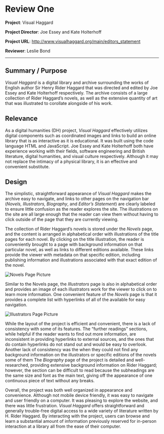# Review One

**Project**: Visual Haggard

**Project Director**: Joe Essey and Kate Holterhoff

**Project URL**: http://www.visualhaggard.org/main/editors_statement

**Reviewer**: Leslie Bond

___


## Summary / Purpose
*Visual Haggard* is a digital library and archive surrounding the works of English author Sir Henry Rider Haggard that was directed and edited by Joe Essey and Kate Holterhoff respectively. The archive consists of a large collection of Rider Haggard’s novels, as well as the extensive quantity of art that was illustrated to corollate alongside of his work. 


## Relevance 
As a digital humanities (DH) project, *Visual Haggard* effectively utilizes digital components such as coordinated images and links to build an online library that is as interactive as it is educational. It was built using the code language HTML and JavaScript. Joe Essey and Kate Holterhoff both have experience working with their fields, software engineering and British literature, digital humanities, and visual culture respectively. Although it may not replace the intimacy of a physical library, it is an effective and convenient substitute.

## Design

The simplistic, straightforward appearance of *Visual Haggard* makes the archive easy to navigate, and links to other pages on the navigation bar (*Novels, Illustrators, Biography*, and *Editor’s Statement*) are clearly labeled to ensure little confusion as the reader explores the site. The illustrations on the site are all large enough that the reader can view them without having to click outside of the page that they are currently viewing.

The collection of Rider Haggard’s novels is stored under the *Novels* page, and the content is arranged in alphabetical order with illustrations of the title pages for each novel. By clicking on the title illustration, the reader is conveniently brought to a page with background information on that particular novel, as well as links to different editions available. These links provide the viewer with metadata on that specific edition, including publishing information and illustrations associated with that exact edition of the novel. 

![Novels Page Picture](https://lesliebond.github.io/LeslieBond/images/Goodqualityphotograph.jpg)


Similar to the Novels page, the *Illustrators* page is also in alphabetical order and provides an image of each illustrators work for the viewer to click on to learn more information. One convenient feature of the *Novels* page is that it provides a complete list with hyperlinks of all of the available for easy navigation. 

![Illustrators Page Picture](https://lesliebond.github.io/LeslieBond/images/Visualhaggardnovels.jpg)

While the layout of the project is efficient and convenient, there is a lack of consistency with some of its features. The “further readings” sections, while helpful if the reader wants to find out more information, are inconsistent in providing hyperlinks to external sources, and the ones that do contain hyperlinks do not stand out and would be easy to overlook. Another lack of consistency was the when they could not find any background information on the illustrators or specific editions of the novels some of them 
The *Biography* page of the project is detailed and well-researched, providing extensive background information on Rider Haggard; however, the section can be difficult to read because the subheadings are the same size and font as the main text, giving off the appearance of one continuous piece of text without any breaks.

Overall, the project was both well organized in appearance and convenience. Although not mobile device friendly, it was easy to navigate and user friendly on a computer. It was pleasing to explore the website, and there was little frustration. *Visual Haggard* offers straightforward and generally trouble-free digital access to a wide variety of literature written by H. Rider Haggard. By interacting with the project, users can browse and learn a substantial amount of information previously reserved for in-person interaction at a library all from the ease of their computer. 


